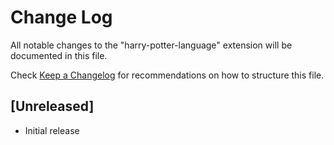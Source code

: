 # Change Log

All notable changes to the "harry-potter-language" extension will be documented in this file.

Check [Keep a Changelog](http://keepachangelog.com/) for recommendations on how to structure this file.

## [Unreleased]

- Initial release